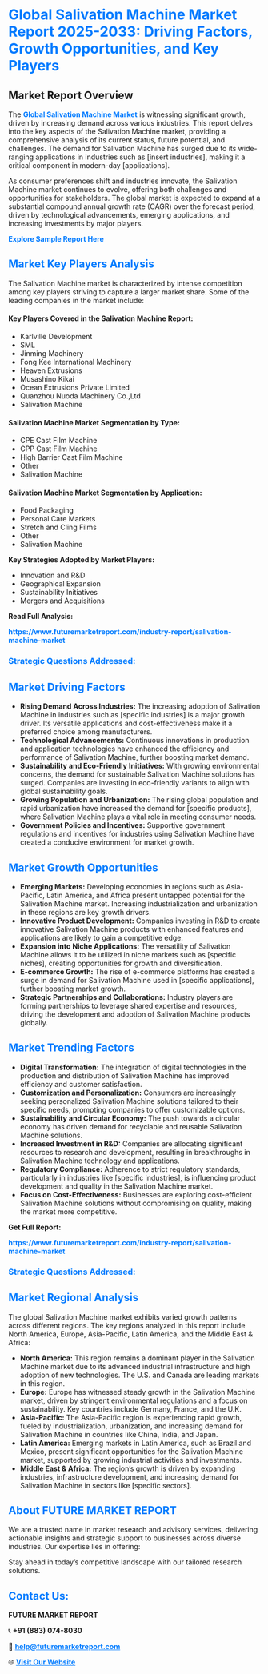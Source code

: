 <h1 style="color: #007BFF;">Global Salivation Machine Market Report 2025-2033: Driving Factors, Growth Opportunities, and Key Players</h1>

<section id="overview">
<h2>Market Report Overview</h2>
<p>The <a href="https://www.futuremarketreport.com/industry-report/salivation-machine-market" style="color: #007BFF; text-decoration: none;"><strong>Global Salivation Machine Market</strong></a> is witnessing significant growth, driven by increasing demand across various industries. This report delves into the key aspects of the Salivation Machine market, providing a comprehensive analysis of its current status, future potential, and challenges. The demand for Salivation Machine has surged due to its wide-ranging applications in industries such as [insert industries], making it a critical component in modern-day [applications].</p>
<p>As consumer preferences shift and industries innovate, the Salivation Machine market continues to evolve, offering both challenges and opportunities for stakeholders. The global market is expected to expand at a substantial compound annual growth rate (CAGR) over the forecast period, driven by technological advancements, emerging applications, and increasing investments by major players.</p>
</section>

<section id="overview">
<p><a href="https://www.futuremarketreport.com/request-sample/reportId=99672" style="color: #007BFF; text-decoration: none;"><strong>Explore Sample Report Here</strong></a></p>
</section>

<section id="key-players">
<h2 style="color: #007BFF;">Market Key Players Analysis</h2>
<p>The Salivation Machine market is characterized by intense competition among key players striving to capture a larger market share. Some of the leading companies in the market include:</p>
<h4>Key Players Covered in the Salivation Machine Report:</h4>
<ul><li>Karlville Development</li><li>SML</li><li>Jinming Machinery</li><li>Fong Kee International Machinery</li><li>Heaven Extrusions</li><li>Musashino Kikai</li><li>Ocean Extrusions Private Limited</li><li>Quanzhou Nuoda Machinery Co.,Ltd</li><li>Salivation Machine</li></ul>
<h4>Salivation Machine Market Segmentation by Type:</h4>
<ul><li>CPE Cast Film Machine</li><li>CPP Cast Film Machine</li><li>High Barrier Cast Film Machine</li><li>Other</li><li>Salivation Machine</li></ul>

<h4>Salivation Machine Market Segmentation by Application:</h4>
<ul><li>Food Packaging</li><li>Personal Care Markets</li><li>Stretch and Cling Films</li><li>Other</li><li>Salivation Machine</li></ul>
<p><strong>Key Strategies Adopted by Market Players:</strong></p>
<ul>
<li>Innovation and R&D</li>
<li>Geographical Expansion</li>
<li>Sustainability Initiatives</li>
<li>Mergers and Acquisitions</li>
</ul>
</section>

<section>
<p><strong>Read Full Analysis: </strong></p><a href="https://www.futuremarketreport.com/industry-report/salivation-machine-market" style="color: #007BFF; text-decoration: none;"><strong>https://www.futuremarketreport.com/industry-report/salivation-machine-market</strong></a>
<h3 style="color: #007BFF;">Strategic Questions Addressed:</h3>
</section>

<section id="driving-factors">
<h2 style="color: #007BFF;">Market Driving Factors</h2>
<ul>
<li><strong>Rising Demand Across Industries:</strong> The increasing adoption of Salivation Machine in industries such as [specific industries] is a major growth driver. Its versatile applications and cost-effectiveness make it a preferred choice among manufacturers.</li>
<li><strong>Technological Advancements:</strong> Continuous innovations in production and application technologies have enhanced the efficiency and performance of Salivation Machine, further boosting market demand.</li>
<li><strong>Sustainability and Eco-Friendly Initiatives:</strong> With growing environmental concerns, the demand for sustainable Salivation Machine solutions has surged. Companies are investing in eco-friendly variants to align with global sustainability goals.</li>
<li><strong>Growing Population and Urbanization:</strong> The rising global population and rapid urbanization have increased the demand for [specific products], where Salivation Machine plays a vital role in meeting consumer needs.</li>
<li><strong>Government Policies and Incentives:</strong> Supportive government regulations and incentives for industries using Salivation Machine have created a conducive environment for market growth.</li>
</ul>
</section>

<section id="growth-opportunities">
<h2 style="color: #007BFF;">Market Growth Opportunities</h2>
<ul>
<li><strong>Emerging Markets:</strong> Developing economies in regions such as Asia-Pacific, Latin America, and Africa present untapped potential for the Salivation Machine market. Increasing industrialization and urbanization in these regions are key growth drivers.</li>
<li><strong>Innovative Product Development:</strong> Companies investing in R&D to create innovative Salivation Machine products with enhanced features and applications are likely to gain a competitive edge.</li>
<li><strong>Expansion into Niche Applications:</strong> The versatility of Salivation Machine allows it to be utilized in niche markets such as [specific niches], creating opportunities for growth and diversification.</li>
<li><strong>E-commerce Growth:</strong> The rise of e-commerce platforms has created a surge in demand for Salivation Machine used in [specific applications], further boosting market growth.</li>
<li><strong>Strategic Partnerships and Collaborations:</strong> Industry players are forming partnerships to leverage shared expertise and resources, driving the development and adoption of Salivation Machine products globally.</li>
</ul>
</section>

<section id="trending-factors">
<h2 style="color: #007BFF;">Market Trending Factors</h2>
<ul>
<li><strong>Digital Transformation:</strong> The integration of digital technologies in the production and distribution of Salivation Machine has improved efficiency and customer satisfaction.</li>
<li><strong>Customization and Personalization:</strong> Consumers are increasingly seeking personalized Salivation Machine solutions tailored to their specific needs, prompting companies to offer customizable options.</li>
<li><strong>Sustainability and Circular Economy:</strong> The push towards a circular economy has driven demand for recyclable and reusable Salivation Machine solutions.</li>
<li><strong>Increased Investment in R&D:</strong> Companies are allocating significant resources to research and development, resulting in breakthroughs in Salivation Machine technology and applications.</li>
<li><strong>Regulatory Compliance:</strong> Adherence to strict regulatory standards, particularly in industries like [specific industries], is influencing product development and quality in the Salivation Machine market.</li>
<li><strong>Focus on Cost-Effectiveness:</strong> Businesses are exploring cost-efficient Salivation Machine solutions without compromising on quality, making the market more competitive.</li>
</ul>
</section>

<section>
<p><strong>Get Full Report: </strong></p><a href="https://www.futuremarketreport.com/industry-report/salivation-machine-market" style="color: #007BFF; text-decoration: none;"><strong>https://www.futuremarketreport.com/industry-report/salivation-machine-market</strong></a>
<h3 style="color: #007BFF;">Strategic Questions Addressed:</h3>
</section>


<section id="regional-analysis">
<h2 style="color: #007BFF;">Market Regional Analysis</h2>
<p>The global Salivation Machine market exhibits varied growth patterns across different regions. The key regions analyzed in this report include North America, Europe, Asia-Pacific, Latin America, and the Middle East & Africa:</p>
<ul>
<li><strong>North America:</strong> This region remains a dominant player in the Salivation Machine market due to its advanced industrial infrastructure and high adoption of new technologies. The U.S. and Canada are leading markets in this region.</li>
<li><strong>Europe:</strong> Europe has witnessed steady growth in the Salivation Machine market, driven by stringent environmental regulations and a focus on sustainability. Key countries include Germany, France, and the U.K.</li>
<li><strong>Asia-Pacific:</strong> The Asia-Pacific region is experiencing rapid growth, fueled by industrialization, urbanization, and increasing demand for Salivation Machine in countries like China, India, and Japan.</li>
<li><strong>Latin America:</strong> Emerging markets in Latin America, such as Brazil and Mexico, present significant opportunities for the Salivation Machine market, supported by growing industrial activities and investments.</li>
<li><strong>Middle East & Africa:</strong> The region’s growth is driven by expanding industries, infrastructure development, and increasing demand for Salivation Machine in sectors like [specific sectors].</li>
</ul>
</section>

<footer>
<h2 style="color: #007BFF;">About FUTURE MARKET REPORT</h2>
<p>We are a trusted name in market research and advisory services, delivering actionable insights and strategic support to businesses across diverse industries. Our expertise lies in offering:</p>

<p>Stay ahead in today’s competitive landscape with our tailored research solutions.</p>

<h2 style="color: #007BFF;">Contact Us:</h2>
<p><strong>FUTURE MARKET REPORT</strong></p>
<p>📞 <strong>+91 (883) 074-8030</strong></p>
<p>📧 <strong><a href="mailto:help@futuremarketreport.com" style="color: #007BFF;">help@futuremarketreport.com</a></strong></p>
<p>🌐 <strong><a href="https://www.futuremarketreport.com/" style="color: #007BFF;">Visit Our Website</a></strong></p>
</footer>